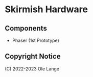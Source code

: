# Skirmish Hardware

## Components
* Phaser (1st Prototype)

## Copyright Notice
(C) 2022-2023 Ole Lange